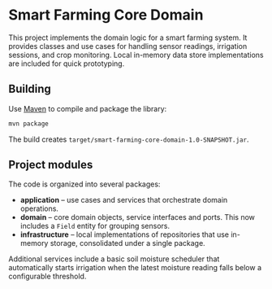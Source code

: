 # Smart Farming Core Domain

This project implements the domain logic for a smart farming system. It provides classes and use cases for handling sensor readings, irrigation sessions, and crop monitoring. Local in-memory data store implementations are included for quick prototyping.

## Building

Use [Maven](https://maven.apache.org/) to compile and package the library:

```bash
mvn package
```

The build creates `target/smart-farming-core-domain-1.0-SNAPSHOT.jar`.

## Project modules

The code is organized into several packages:

- **application** – use cases and services that orchestrate domain operations.
- **domain** – core domain objects, service interfaces and ports. This now includes a `Field` entity for grouping sensors.
- **infrastructure** – local implementations of repositories that use in-memory storage, consolidated under a single package.


Additional services include a basic soil moisture scheduler that automatically
starts irrigation when the latest moisture reading falls below a configurable
threshold.
